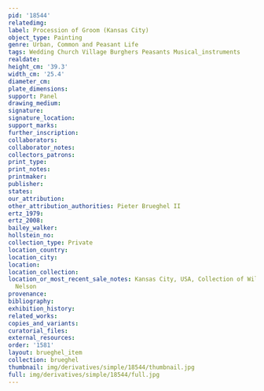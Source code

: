 ```yaml
---
pid: '18544'
relatedimg: 
label: Procession of Groom (Kansas City)
object_type: Painting
genre: Urban, Common and Peasant Life
tags: Wedding Church Village Burghers Peasants Musical_instruments
realdate: 
height_cm: '39.3'
width_cm: '25.4'
diameter_cm: 
plate_dimensions: 
support: Panel
drawing_medium: 
signature: 
signature_location: 
support_marks: 
further_inscription: 
collaborators: 
collaborator_notes: 
collectors_patrons: 
print_type: 
print_notes: 
printmaker: 
publisher: 
states: 
our_attribution: 
other_attribution_authorities: Pieter Brueghel II
ertz_1979: 
ertz_2008: 
bailey_walker: 
hollstein_no: 
collection_type: Private
location_country: 
location_city: 
location: 
location_collection: 
location_or_most_recent_sale_notes: Kansas City, USA, Collection of William Rockill
  Nelson
provenance: 
bibliography: 
exhibition_history: 
related_works: 
copies_and_variants: 
curatorial_files: 
external_resources: 
order: '1581'
layout: brueghel_item
collection: brueghel
thumbnail: img/derivatives/simple/18544/thumbnail.jpg
full: img/derivatives/simple/18544/full.jpg
---
```

